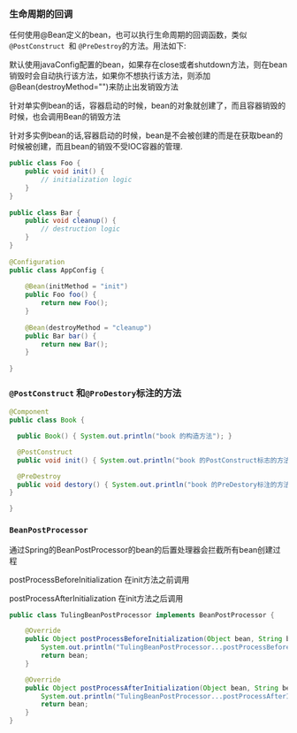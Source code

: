 ### 生命周期的回调

任何使用@Bean定义的bean，也可以执行生命周期的回调函数，类似`@PostConstruct `和 `@PreDestroy`的方法。用法如下:

默认使用javaConfig配置的bean，如果存在close或者shutdown方法，则在bean销毁时会自动执行该方法，如果你不想执行该方法，则添加@Bean(destroyMethod="")来防止出发销毁方法



针对单实例bean的话，容器启动的时候，bean的对象就创建了，而且容器销毁的时候，也会调用Bean的销毁方法

针对多实例bean的话,容器启动的时候，bean是不会被创建的而是在获取bean的时候被创建，而且bean的销毁不受IOC容器的管理.



```java
public class Foo {
    public void init() {
        // initialization logic
    }
}
 
public class Bar {
    public void cleanup() {
        // destruction logic
    }
}
 
@Configuration
public class AppConfig {
 
    @Bean(initMethod = "init")
    public Foo foo() {
        return new Foo();
    }
 
    @Bean(destroyMethod = "cleanup")
    public Bar bar() {
        return new Bar();
    }
 
}
```



### `@PostConstruct` 和`@ProDestory`标注的方法

```java
@Component 
public class Book {

  public Book() { System.out.println("book 的构造方法"); }

  @PostConstruct 
  public void init() { System.out.println("book 的PostConstruct标志的方法"); }

  @PreDestroy 
  public void destory() { System.out.println("book 的PreDestory标注的方法"); 
}

}
```

### `BeanPostProcessor`

通过Spring的BeanPostProcessor的bean的后置处理器会拦截所有bean创建过程

postProcessBeforeInitialization 在init方法之前调用

postProcessAfterInitialization 在init方法之后调用

```java
public class TulingBeanPostProcessor implements BeanPostProcessor {

    @Override
    public Object postProcessBeforeInitialization(Object bean, String beanName) throws BeansException {
        System.out.println("TulingBeanPostProcessor...postProcessBeforeInitialization:"+beanName);
        return bean;
    }

    @Override
    public Object postProcessAfterInitialization(Object bean, String beanName) throws BeansException {
        System.out.println("TulingBeanPostProcessor...postProcessAfterInitialization:"+beanName);
        return bean;
    }
}
```

